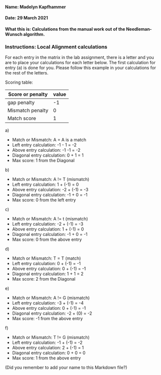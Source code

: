 #### Name: Madelyn Kapfhammer

#### Date: 29 March 2021

#### What this is: Calculations from the manual work out of the Needleman-Wunsch algorithm.

### Instructions: Local Alignment calculations

For each entry in the matrix in the lab assignment, there is a letter and you are to place your calculations for each letter below. The first calculation for entry (a) is done for you. Please follow this example in your calculations for the rest of the letters.

Scoring table:


| Score or penalty | value |
| - | - |
| gap penalty | -1 |
| Mismatch penalty | 0 |
| Match score | 1 |

a)

- Match or Mismatch: A = A is a match
- Left entry calculation: -1 - 1 = -2
- Above entry calculation: -1 -1 = -2
- Diagonal entry calculation: 0 + 1 = 1
- Max score: 1 from the Diagonal

b)

- Match or Mismatch:               A != T (mismatch)
- Left entry calculation:           1 + (-1) = 0
- Above entry calculation:         -2 + (-1) = -3
- Diagonal entry calculation:      -1 + 0 = -1
- Max score: 0 from the left entry

c)

- Match or Mismatch:               A != t (mismatch)
- Left entry calculation:          -2 + (-1) = -3
- Above entry calculation:          1 + (-1) = 0
- Diagonal entry calculation:      -1 + 0 = -1
- Max score: 0 from the above entry

d)

- Match or Mismatch:               T = T (match)
- Left entry calculation:          0 + (-1) = -1
- Above entry calculation:         0 + (-1) = -1
- Diagonal entry calculation:      1 + 1 = 2
- Max score: 2 from the Diagonal

e)

- Match or Mismatch:               A != G (mismatch)
- Left entry calculation:          -3 + (-1) = -4
- Above entry calculation:          0 + (-1) = -1
- Diagonal entry calculation:      -2 + (0) = -2
- Max score: -1 from the above entry

f)

- Match or Mismatch:               T != G (mismatch)
- Left entry calculation:          -1 + (-1) = -2
- Above entry calculation:          2 + (-1) = 1
- Diagonal entry calculation:       0 + 0 = 0
- Max score: 1 from the above entry

(Did you remember to add your name to this Markdown file?)
